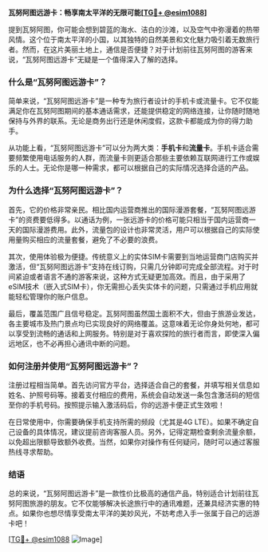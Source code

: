 **瓦努阿图远游卡：畅享南太平洋的无限可能[[TG💪+ @esim1088](https://t.me/s/esim1088)]**

提到瓦努阿图，你可能会想到碧蓝的海水、洁白的沙滩，以及空气中弥漫着的热带风情。这个位于南太平洋的小国，以其独特的自然美景和文化魅力吸引着无数旅行者。然而，在这片美丽土地上，通信是否便捷？对于计划前往瓦努阿图的游客来说，“瓦努阿图远游卡”无疑是一个值得深入了解的选择。

### 什么是“瓦努阿图远游卡”？

简单来说，“瓦努阿图远游卡”是一种专为旅行者设计的手机卡或流量卡。它不仅能满足你在瓦努阿图期间的基本通话需求，还能提供稳定的网络连接，让你随时随地保持与外界的联系。无论是商务出行还是休闲度假，这款卡都能成为你的得力助手。

从功能上看，“瓦努阿图远游卡”可以分为两大类：**手机卡**和**流量卡**。手机卡适合需要频繁使用电话服务的人群，而流量卡则更适合那些主要依赖互联网进行工作或娱乐的人士。无论你是哪一种需求，都可以根据自己的实际情况选择合适的产品。

### 为什么选择“瓦努阿图远游卡”？

首先，它的价格非常亲民。相比国内运营商推出的国际漫游套餐，“瓦努阿图远游卡”的资费要低得多。以通话为例，一张远游卡的价格可能只相当于国内运营商一天的国际漫游费用。此外，流量包的设计也非常灵活，用户可以根据自己的实际使用量购买相应的流量套餐，避免了不必要的浪费。

其次，使用体验极为便捷。传统意义上的实体SIM卡需要到当地运营商门店购买并激活，但“瓦努阿图远游卡”支持在线订购，只需几分钟即可完成全部流程。对于时间紧迫或者语言不通的游客来说，这种方式无疑更加高效。而且，由于采用了eSIM技术（嵌入式SIM卡），你无需担心丢失实体卡的问题，只需通过手机应用就能轻松管理你的账户信息。

最后，覆盖范围广且信号稳定。瓦努阿图虽然国土面积不大，但由于旅游业发达，各主要城市及热门景点均已实现良好的网络覆盖。这意味着无论你身处何地，都可以享受到流畅的通话和上网服务。特别是对于喜欢探险的旅行者而言，即使深入偏远地区，也不必再担心通讯中断的问题。

### 如何注册并使用“瓦努阿图远游卡”？

注册过程相当简单。首先访问官方平台，选择适合自己的套餐，并填写相关信息如姓名、护照号码等。接着支付相应的费用，系统会自动发送一条包含激活码的短信至你的手机号码。按照提示输入激活码后，你的远游卡便正式生效啦！

在日常使用中，你需要确保手机支持所需的频段（尤其是4G LTE）。如果不确定自己设备的具体情况，建议提前咨询客服人员。另外，记得定期检查剩余流量余额，以免超出限额导致额外收费。当然，如果你对操作有任何疑问，随时可以通过客服热线寻求帮助。

### 结语

总的来说，“瓦努阿图远游卡”是一款性价比极高的通信产品，特别适合计划前往瓦努阿图旅游的朋友。它不仅能够解决长途旅行中的通讯难题，还兼具经济实惠的特点。如果你也想尽情享受南太平洋的美妙风光，不妨考虑入手一张属于自己的远游卡吧！

[[TG💪+ @esim1088](https://t.me/s/esim1088) ![Image](https://i.postimg.cc/4NQfJmqS/Snipaste-2025-05-13-00-14-12.png)]